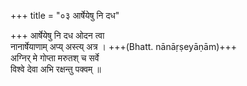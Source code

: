 +++
title = "०३ आर्षेयेषु नि दध"

+++
आर्षेयेषु नि दध ओदन त्वा  
नानार्षेयाणाम् अप्य् अस्त्य् अत्र । +++(Bhatt. nānāṛṣeyāṇām)+++  
अग्निर् मे गोप्ता मरुतश् च सर्वे  
विश्वे देवा अभि रक्षन्तु पक्वम् ॥